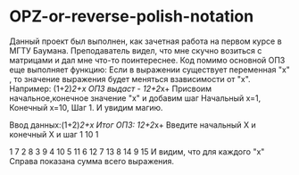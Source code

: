 # OPZ-or-reverse-polish-notation
Данный проект был выполнен, как зачетная работа на первом курсе в МГТУ Баумана. Преподаватель видел, что мне скучно возиться с матрицами и дал мне что-то поинтереснее.
Код помимо основной ОПЗ еще выполняет функцию: Если в выражении существует переменная "x" , то значение выражения будет меняться взависимости от "x". 
Например: (1+2)*2+x 
ОПЗ выдаст - 12+2*x+ 
Присвоим начальное,конечное значение "x" и добавим шаг
Начальный x=1, Конечный x=10, Шаг 1. 
И увидим магию.

 Ввод данных:(1+2)*2+x
Итог ОПЗ: 12+2*x+
Введите начальный X и конечный X и шаг
1 10 1

1     7
2     8
3     9
4     10
5     11
6     12
7     13
8     14
9     15
И видим, что для каждого "x" Справа показана сумма всего выражения. 
